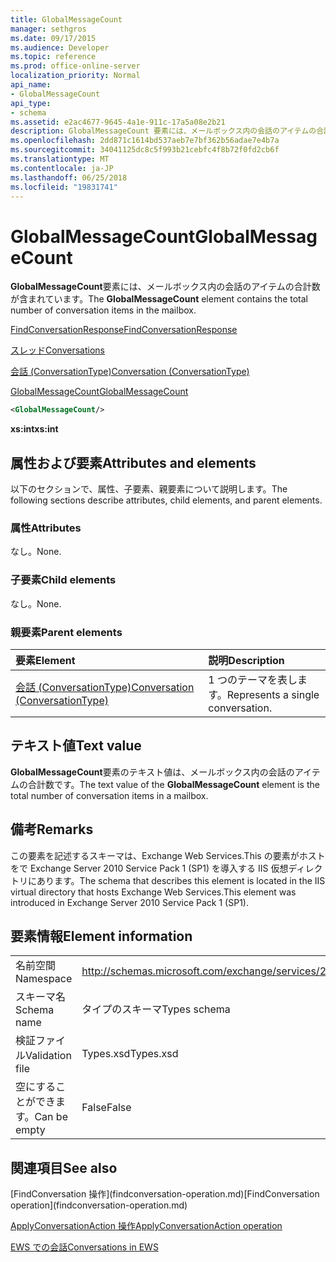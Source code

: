 ```yaml
---
title: GlobalMessageCount
manager: sethgros
ms.date: 09/17/2015
ms.audience: Developer
ms.topic: reference
ms.prod: office-online-server
localization_priority: Normal
api_name:
- GlobalMessageCount
api_type:
- schema
ms.assetid: e2ac4677-9645-4a1e-911c-17a5a08e2b21
description: GlobalMessageCount 要素には、メールボックス内の会話のアイテムの合計数が含まれています。
ms.openlocfilehash: 2dd871c1614bd537aeb7e7bf362b56adae7e4b7a
ms.sourcegitcommit: 34041125dc8c5f993b21cebfc4f8b72f0fd2cb6f
ms.translationtype: MT
ms.contentlocale: ja-JP
ms.lasthandoff: 06/25/2018
ms.locfileid: "19831741"
---
```

# <a name="globalmessagecount"></a><span data-ttu-id="f3594-103">GlobalMessageCount</span><span class="sxs-lookup"><span data-stu-id="f3594-103">GlobalMessageCount</span></span>

<span data-ttu-id="f3594-104">**GlobalMessageCount**要素には、メールボックス内の会話のアイテムの合計数が含まれています。</span><span class="sxs-lookup"><span data-stu-id="f3594-104">The **GlobalMessageCount** element contains the total number of conversation items in the mailbox.</span></span> 
  
[<span data-ttu-id="f3594-105">FindConversationResponse</span><span class="sxs-lookup"><span data-stu-id="f3594-105">FindConversationResponse</span></span>](findconversationresponse.md)
  
[<span data-ttu-id="f3594-106">スレッド</span><span class="sxs-lookup"><span data-stu-id="f3594-106">Conversations</span></span>](conversations-ex15websvcsotherref.md)
  
[<span data-ttu-id="f3594-107">会話 (ConversationType)</span><span class="sxs-lookup"><span data-stu-id="f3594-107">Conversation (ConversationType)</span></span>](conversation-conversationtype.md)
  
[<span data-ttu-id="f3594-108">GlobalMessageCount</span><span class="sxs-lookup"><span data-stu-id="f3594-108">GlobalMessageCount</span></span>](globalmessagecount.md)
  
```XML
<GlobalMessageCount/>
```

 <span data-ttu-id="f3594-109">**xs:int**</span><span class="sxs-lookup"><span data-stu-id="f3594-109">**xs:int**</span></span>
## <a name="attributes-and-elements"></a><span data-ttu-id="f3594-110">属性および要素</span><span class="sxs-lookup"><span data-stu-id="f3594-110">Attributes and elements</span></span>

<span data-ttu-id="f3594-111">以下のセクションで、属性、子要素、親要素について説明します。</span><span class="sxs-lookup"><span data-stu-id="f3594-111">The following sections describe attributes, child elements, and parent elements.</span></span>
  
### <a name="attributes"></a><span data-ttu-id="f3594-112">属性</span><span class="sxs-lookup"><span data-stu-id="f3594-112">Attributes</span></span>

<span data-ttu-id="f3594-113">なし。</span><span class="sxs-lookup"><span data-stu-id="f3594-113">None.</span></span>
  
### <a name="child-elements"></a><span data-ttu-id="f3594-114">子要素</span><span class="sxs-lookup"><span data-stu-id="f3594-114">Child elements</span></span>

<span data-ttu-id="f3594-115">なし。</span><span class="sxs-lookup"><span data-stu-id="f3594-115">None.</span></span>
  
### <a name="parent-elements"></a><span data-ttu-id="f3594-116">親要素</span><span class="sxs-lookup"><span data-stu-id="f3594-116">Parent elements</span></span>

|<span data-ttu-id="f3594-117">**要素**</span><span class="sxs-lookup"><span data-stu-id="f3594-117">**Element**</span></span>|<span data-ttu-id="f3594-118">**説明**</span><span class="sxs-lookup"><span data-stu-id="f3594-118">**Description**</span></span>|
|:-----|:-----|
|[<span data-ttu-id="f3594-119">会話 (ConversationType)</span><span class="sxs-lookup"><span data-stu-id="f3594-119">Conversation (ConversationType)</span></span>](conversation-conversationtype.md) <br/> |<span data-ttu-id="f3594-120">1 つのテーマを表します。</span><span class="sxs-lookup"><span data-stu-id="f3594-120">Represents a single conversation.</span></span>  <br/> |
   
## <a name="text-value"></a><span data-ttu-id="f3594-121">テキスト値</span><span class="sxs-lookup"><span data-stu-id="f3594-121">Text value</span></span>

<span data-ttu-id="f3594-122">**GlobalMessageCount**要素のテキスト値は、メールボックス内の会話のアイテムの合計数です。</span><span class="sxs-lookup"><span data-stu-id="f3594-122">The text value of the **GlobalMessageCount** element is the total number of conversation items in a mailbox.</span></span> 
  
## <a name="remarks"></a><span data-ttu-id="f3594-123">備考</span><span class="sxs-lookup"><span data-stu-id="f3594-123">Remarks</span></span>

<span data-ttu-id="f3594-124">この要素を記述するスキーマは、Exchange Web Services.This の要素がホストをで Exchange Server 2010 Service Pack 1 (SP1) を導入する IIS 仮想ディレクトリにあります。</span><span class="sxs-lookup"><span data-stu-id="f3594-124">The schema that describes this element is located in the IIS virtual directory that hosts Exchange Web Services.This element was introduced in Exchange Server 2010 Service Pack 1 (SP1).</span></span>
  
## <a name="element-information"></a><span data-ttu-id="f3594-125">要素情報</span><span class="sxs-lookup"><span data-stu-id="f3594-125">Element information</span></span>

|||
|:-----|:-----|
|<span data-ttu-id="f3594-126">名前空間</span><span class="sxs-lookup"><span data-stu-id="f3594-126">Namespace</span></span>  <br/> |http://schemas.microsoft.com/exchange/services/2006/types  <br/> |
|<span data-ttu-id="f3594-127">スキーマ名</span><span class="sxs-lookup"><span data-stu-id="f3594-127">Schema name</span></span>  <br/> |<span data-ttu-id="f3594-128">タイプのスキーマ</span><span class="sxs-lookup"><span data-stu-id="f3594-128">Types schema</span></span>  <br/> |
|<span data-ttu-id="f3594-129">検証ファイル</span><span class="sxs-lookup"><span data-stu-id="f3594-129">Validation file</span></span>  <br/> |<span data-ttu-id="f3594-130">Types.xsd</span><span class="sxs-lookup"><span data-stu-id="f3594-130">Types.xsd</span></span>  <br/> |
|<span data-ttu-id="f3594-131">空にすることができます。</span><span class="sxs-lookup"><span data-stu-id="f3594-131">Can be empty</span></span>  <br/> |<span data-ttu-id="f3594-132">False</span><span class="sxs-lookup"><span data-stu-id="f3594-132">False</span></span>  <br/> |
   
## <a name="see-also"></a><span data-ttu-id="f3594-133">関連項目</span><span class="sxs-lookup"><span data-stu-id="f3594-133">See also</span></span>



<span data-ttu-id="f3594-134">
  [FindConversation 操作](findconversation-operation.md)</span><span class="sxs-lookup"><span data-stu-id="f3594-134">[FindConversation operation](findconversation-operation.md)</span></span>
  
[<span data-ttu-id="f3594-135">ApplyConversationAction 操作</span><span class="sxs-lookup"><span data-stu-id="f3594-135">ApplyConversationAction operation</span></span>](applyconversationaction-operation.md)


[<span data-ttu-id="f3594-136">EWS での会話</span><span class="sxs-lookup"><span data-stu-id="f3594-136">Conversations in EWS</span></span>](http://msdn.microsoft.com/library/91e64629-db6c-4c94-9dcb-d386232e8467%28Office.15%29.aspx)

